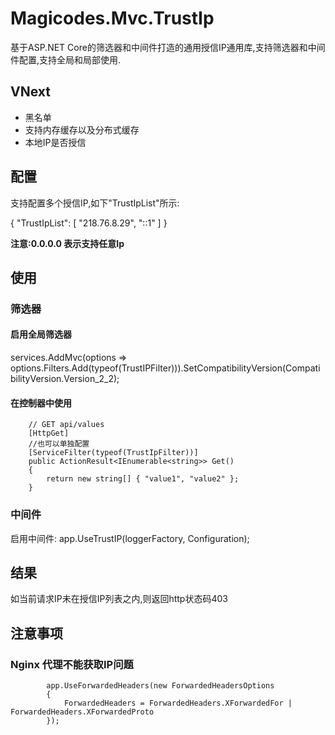 # Magicodes.Mvc.TrustIp
基于ASP.NET Core的筛选器和中间件打造的通用授信IP通用库,支持筛选器和中间件配置,支持全局和局部使用.

## VNext

* 黑名单
* 支持内存缓存以及分布式缓存
* 本地IP是否授信

## 配置

支持配置多个授信IP,如下"TrustIpList"所示:

{
  "TrustIpList": [ "218.76.8.29", "::1" ]
}

**注意:0.0.0.0 表示支持任意Ip**

## 使用

### 筛选器

#### 启用全局筛选器

services.AddMvc(options => options.Filters.Add(typeof(TrustIPFilter))).SetCompatibilityVersion(CompatibilityVersion.Version_2_2);

#### 在控制器中使用

        // GET api/values
        [HttpGet]
        //也可以单独配置
        [ServiceFilter(typeof(TrustIpFilter))]
        public ActionResult<IEnumerable<string>> Get()
        {
            return new string[] { "value1", "value2" };
        }


### 中间件

启用中间件:
app.UseTrustIP(loggerFactory, Configuration);

## 结果

如当前请求IP未在授信IP列表之内,则返回http状态码403

## 注意事项

### Nginx 代理不能获取IP问题

            app.UseForwardedHeaders(new ForwardedHeadersOptions
            {
                ForwardedHeaders = ForwardedHeaders.XForwardedFor | ForwardedHeaders.XForwardedProto
            });
